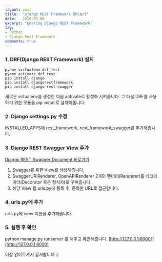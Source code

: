 ```yaml
---
layout: post
title:  "Django REST Framework 알아보기"
date:   2016-07-06
excerpt: "Learing Django REST Framework"
tag:
- Python
- Django Rest Framework
comments: true
---
```


### 1. DRF(Django REST Framework) 설치

```shell
pyenv virtualenv drf_test
pyenv activate drf_test
pip install django
pip install djangorestframework
pip install django-rest-swagger
```

새로운 virtualenv를 생성한 다음 activate로 활성화 시켜줍니다.
그 다음 DRF를 사용하기 위한 모듈을 pip install로 설치해줍니다.

### 2. Django settings.py 수정

INSTALLED_APPS에 rest_framework, rest_framework_swagger를 추가해줍니다.

### 3. Django REST Swagger View 추가

[Django REST Swagger Document 바로가기](http://marcgibbons.github.io/django-rest-swagger/)

1. Swagger를 위한 View를 생성해줍니다.
2. SwaggerURIRenderer, OpenAPIRenderer 2개의 렌더러(Renderer)를 데코레이터(Decorator 혹은 장식자)로 꾸며줍니다.
3. 해당 View 를 urls.py에 등록 후, 등록한 URL로 접근합니다.

### 4. urls.py에 추가

urls.py에 view 이름을 추가해줍니다.

### 5. 실행 후 확인

python manage.py runserver 를 해주고 확인해줍니다.
[http://127.0.0.1:8000/](http://127.0.0.1:8000)

이상 읽어주셔서 감사합니다 :)

